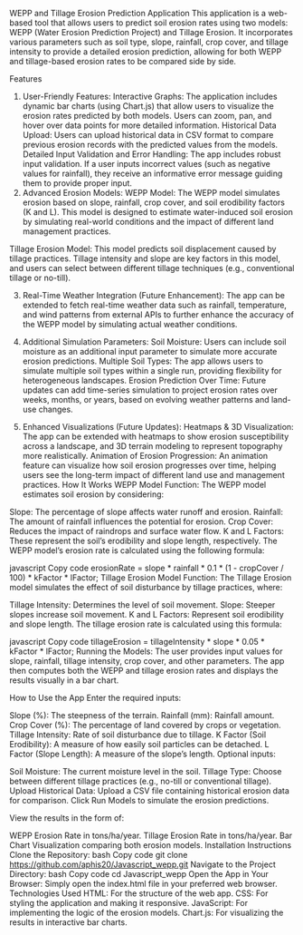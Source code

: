 WEPP and Tillage Erosion Prediction Application
This application is a web-based tool that allows users to predict soil erosion rates using two models: WEPP (Water Erosion Prediction Project) and Tillage Erosion. It incorporates various parameters such as soil type, slope, rainfall, crop cover, and tillage intensity to provide a detailed erosion prediction, allowing for both WEPP and tillage-based erosion rates to be compared side by side.

Features
1. User-Friendly Features:
Interactive Graphs: The application includes dynamic bar charts (using Chart.js) that allow users to visualize the erosion rates predicted by both models. Users can zoom, pan, and hover over data points for more detailed information.
Historical Data Upload: Users can upload historical data in CSV format to compare previous erosion records with the predicted values from the models.
Detailed Input Validation and Error Handling: The app includes robust input validation. If a user inputs incorrect values (such as negative values for rainfall), they receive an informative error message guiding them to provide proper input.
2. Advanced Erosion Models:
WEPP Model: The WEPP model simulates erosion based on slope, rainfall, crop cover, and soil erodibility factors (K and L). This model is designed to estimate water-induced soil erosion by simulating real-world conditions and the impact of different land management practices.

Tillage Erosion Model: This model predicts soil displacement caused by tillage practices. Tillage intensity and slope are key factors in this model, and users can select between different tillage techniques (e.g., conventional tillage or no-till).

3. Real-Time Weather Integration (Future Enhancement):
The app can be extended to fetch real-time weather data such as rainfall, temperature, and wind patterns from external APIs to further enhance the accuracy of the WEPP model by simulating actual weather conditions.

4. Additional Simulation Parameters:
Soil Moisture: Users can include soil moisture as an additional input parameter to simulate more accurate erosion predictions.
Multiple Soil Types: The app allows users to simulate multiple soil types within a single run, providing flexibility for heterogeneous landscapes.
Erosion Prediction Over Time: Future updates can add time-series simulation to project erosion rates over weeks, months, or years, based on evolving weather patterns and land-use changes.
5. Enhanced Visualizations (Future Updates):
Heatmaps & 3D Visualization: The app can be extended with heatmaps to show erosion susceptibility across a landscape, and 3D terrain modeling to represent topography more realistically.
Animation of Erosion Progression: An animation feature can visualize how soil erosion progresses over time, helping users see the long-term impact of different land use and management practices.
How It Works
WEPP Model Function:
The WEPP model estimates soil erosion by considering:

Slope: The percentage of slope affects water runoff and erosion.
Rainfall: The amount of rainfall influences the potential for erosion.
Crop Cover: Reduces the impact of raindrops and surface water flow.
K and L Factors: These represent the soil’s erodibility and slope length, respectively.
The WEPP model’s erosion rate is calculated using the following formula:

javascript
Copy code
erosionRate = slope * rainfall * 0.1 * (1 - cropCover / 100) * kFactor * lFactor;
Tillage Erosion Model Function:
The Tillage Erosion model simulates the effect of soil disturbance by tillage practices, where:

Tillage Intensity: Determines the level of soil movement.
Slope: Steeper slopes increase soil movement.
K and L Factors: Represent soil erodibility and slope length.
The tillage erosion rate is calculated using this formula:

javascript
Copy code
tillageErosion = tillageIntensity * slope * 0.05 * kFactor * lFactor;
Running the Models:
The user provides input values for slope, rainfall, tillage intensity, crop cover, and other parameters. The app then computes both the WEPP and tillage erosion rates and displays the results visually in a bar chart.

How to Use the App
Enter the required inputs:

Slope (%): The steepness of the terrain.
Rainfall (mm): Rainfall amount.
Crop Cover (%): The percentage of land covered by crops or vegetation.
Tillage Intensity: Rate of soil disturbance due to tillage.
K Factor (Soil Erodibility): A measure of how easily soil particles can be detached.
L Factor (Slope Length): A measure of the slope’s length.
Optional inputs:

Soil Moisture: The current moisture level in the soil.
Tillage Type: Choose between different tillage practices (e.g., no-till or conventional tillage).
Upload Historical Data: Upload a CSV file containing historical erosion data for comparison.
Click Run Models to simulate the erosion predictions.

View the results in the form of:

WEPP Erosion Rate in tons/ha/year.
Tillage Erosion Rate in tons/ha/year.
Bar Chart Visualization comparing both erosion models.
Installation Instructions
Clone the Repository:
bash
Copy code
git clone https://github.com/aphis20/Javascript_wepp.git
Navigate to the Project Directory:
bash
Copy code
cd Javascript_wepp
Open the App in Your Browser: Simply open the index.html file in your preferred web browser.
Technologies Used
HTML: For the structure of the web app.
CSS: For styling the application and making it responsive.
JavaScript: For implementing the logic of the erosion models.
Chart.js: For visualizing the results in interactive bar charts.
